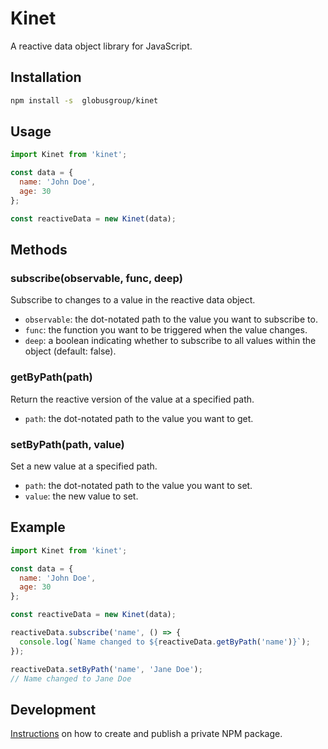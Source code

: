 # Kinet

A reactive data object library for JavaScript.

## Installation

```bash
npm install -s  globusgroup/kinet
```

## Usage

```js
import Kinet from 'kinet';

const data = {
  name: 'John Doe',
  age: 30
};

const reactiveData = new Kinet(data);

```

## Methods


### subscribe(observable, func, deep)

Subscribe to changes to a value in the reactive data object.

- `observable`: the dot-notated path to the value you want to subscribe to.
- `func`: the function you want to be triggered when the value changes.
- `deep`: a boolean indicating whether to subscribe to all values within the object (default: false).

### getByPath(path)

Return the reactive version of the value at a specified path.

- `path`: the dot-notated path to the value you want to get.

### setByPath(path, value)

Set a new value at a specified path.

- `path`: the dot-notated path to the value you want to set.
- `value`: the new value to set.

## Example


```js
import Kinet from 'kinet';

const data = {
  name: 'John Doe',
  age: 30
};

const reactiveData = new Kinet(data);

reactiveData.subscribe('name', () => {
  console.log(`Name changed to ${reactiveData.getByPath('name')}`);
});

reactiveData.setByPath('name', 'Jane Doe');
// Name changed to Jane Doe

```

## Development

[Instructions](https://globusgroup.atlassian.net/wiki/spaces/DEVS/pages/19496961/NPM+Github+packages) on how to create and publish a private NPM package. 
